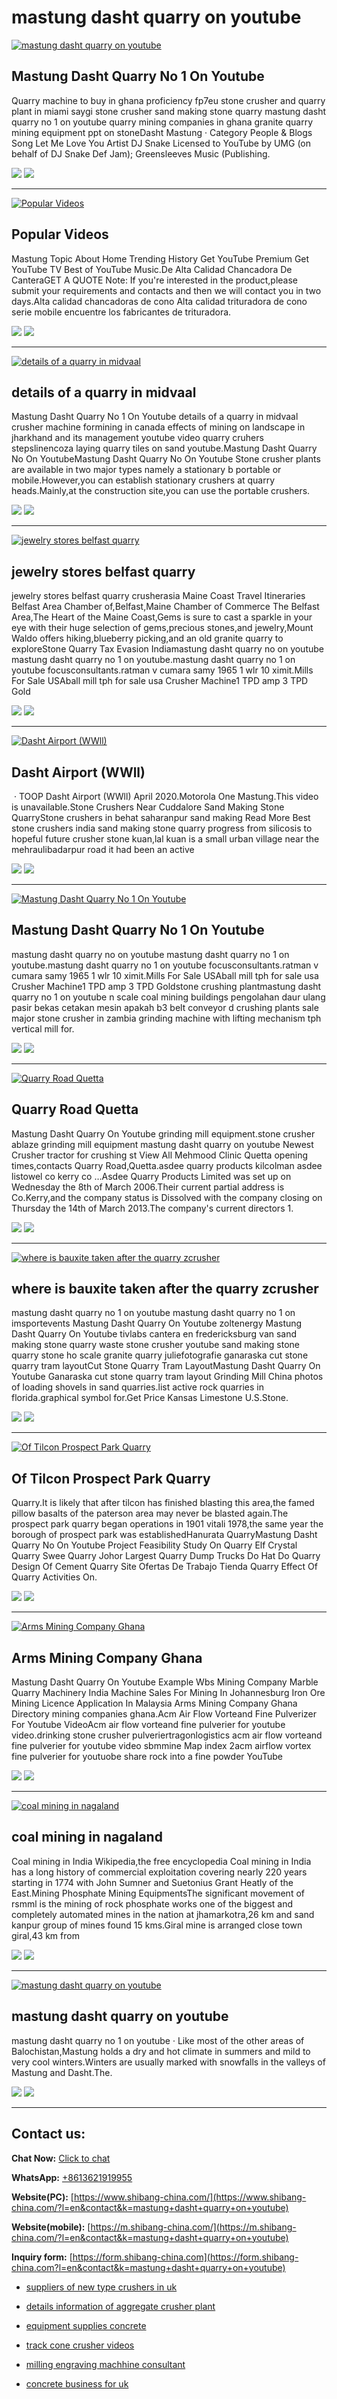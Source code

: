 # mastung dasht quarry on youtube

<a href="https://swt.shibang-china.com/?l=en&img&k=mastung+dasht+quarry+on+youtube" target="_blank">![mastung dasht quarry on youtube](http://static.shibang-china.com/all-800x300/1461.jpg)</a>

## Mastung Dasht Quarry No 1 On Youtube
Quarry machine to buy in ghana proficiency fp7eu stone crusher and quarry plant in miami saygi stone crusher sand making stone quarry mastung dasht quarry no 1 on youtube quarry mining companies in ghana granite quarry mining equipment ppt on stoneDasht Mastung&nbsp;&#0183;&#32;Category People &amp; Blogs Song Let Me Love You Artist DJ Snake Licensed to YouTube by UMG (on behalf of DJ Snake Def Jam); Greensleeves Music (Publishing.


<a href="https://whatsapp.shibangsoft.com/WhatsApp.php" target="_blank" title="WhatsApp">![](http://static.shibang-china.com/icon/whatsapp.png)</a> <a href="https://swt.shibang-china.com/?l=en&icon&k=mastung+dasht+quarry+on+youtube" target="_blank">![](http://static.shibang-china.com/icon/chat-en.png)</a>

---

<a href="https://swt.shibang-china.com/?l=en&img&k=mastung+dasht+quarry+on+youtube" target="_blank">![Popular Videos](http://static.shibang-china.com/all-800x300/1218.jpg)</a>

## Popular Videos
Mastung Topic About Home Trending History Get YouTube Premium Get YouTube TV Best of YouTube Music.De Alta Calidad Chancadora De CanteraGET A QUOTE Note: If you're interested in the product,please submit your requirements and contacts and then we will contact you in two days.Alta calidad chancadoras de cono Alta calidad trituradora de cono serie mobile encuentre los fabricantes de trituradora.


<a href="https://whatsapp.shibangsoft.com/WhatsApp.php" target="_blank" title="WhatsApp">![](http://static.shibang-china.com/icon/whatsapp.png)</a> <a href="https://swt.shibang-china.com/?l=en&icon&k=mastung+dasht+quarry+on+youtube" target="_blank">![](http://static.shibang-china.com/icon/chat-en.png)</a>

---

<a href="https://swt.shibang-china.com/?l=en&img&k=mastung+dasht+quarry+on+youtube" target="_blank">![details of a quarry in midvaal](http://static.shibang-china.com/all-800x300/1110.jpg)</a>

## details of a quarry in midvaal
Mastung Dasht Quarry No 1 On Youtube details of a quarry in midvaal crusher machine formining in canada effects of mining on landscape in jharkhand and its management youtube video quarry cruhers stepslinencoza laying quarry tiles on sand youtube.Mastung Dasht Quarry No On YoutubeMastung Dasht Quarry No On Youtube Stone crusher plants are available in two major types namely a stationary b portable or mobile.However,you can establish stationary crushers at quarry heads.Mainly,at the construction site,you can use the portable crushers.


<a href="https://whatsapp.shibangsoft.com/WhatsApp.php" target="_blank" title="WhatsApp">![](http://static.shibang-china.com/icon/whatsapp.png)</a> <a href="https://swt.shibang-china.com/?l=en&icon&k=mastung+dasht+quarry+on+youtube" target="_blank">![](http://static.shibang-china.com/icon/chat-en.png)</a>

---

<a href="https://swt.shibang-china.com/?l=en&img&k=mastung+dasht+quarry+on+youtube" target="_blank">![jewelry stores belfast quarry](http://static.shibang-china.com/all-800x300/786.jpg)</a>

## jewelry stores belfast quarry
jewelry stores belfast quarry crusherasia Maine Coast Travel Itineraries Belfast Area Chamber of,Belfast,Maine Chamber of Commerce The Belfast Area,The Heart of the Maine Coast,Gems is sure to cast a sparkle in your eye with their huge selection of gems,precious stones,and jewelry,Mount Waldo offers hiking,blueberry picking,and an old granite quarry to exploreStone Quarry Tax Evasion Indiamastung dasht quarry no on youtube mastung dasht quarry no 1 on youtube.mastung dasht quarry no 1 on youtube focusconsultants.ratman v cumara samy 1965 1 wlr 10 ximit.Mills For Sale USAball mill tph for sale usa Crusher Machine1 TPD amp 3 TPD Gold


<a href="https://whatsapp.shibangsoft.com/WhatsApp.php" target="_blank" title="WhatsApp">![](http://static.shibang-china.com/icon/whatsapp.png)</a> <a href="https://swt.shibang-china.com/?l=en&icon&k=mastung+dasht+quarry+on+youtube" target="_blank">![](http://static.shibang-china.com/icon/chat-en.png)</a>

---

<a href="https://swt.shibang-china.com/?l=en&img&k=mastung+dasht+quarry+on+youtube" target="_blank">![Dasht Airport (WWll)](http://static.shibang-china.com/all-800x300/207.jpg)</a>

## Dasht Airport (WWll)
&nbsp;&#0183;&#32;TOOP Dasht Airport (WWll) April 2020.Motorola One Mastung.This video is unavailable.Stone Crushers Near Cuddalore Sand Making Stone QuarryStone crushers in behat saharanpur sand making Read More Best stone crushers india sand making stone quarry progress from silicosis to hopeful future crusher stone kuan,lal kuan is a small urban village near the mehraulibadarpur road it had been an active


<a href="https://whatsapp.shibangsoft.com/WhatsApp.php" target="_blank" title="WhatsApp">![](http://static.shibang-china.com/icon/whatsapp.png)</a> <a href="https://swt.shibang-china.com/?l=en&icon&k=mastung+dasht+quarry+on+youtube" target="_blank">![](http://static.shibang-china.com/icon/chat-en.png)</a>

---

<a href="https://swt.shibang-china.com/?l=en&img&k=mastung+dasht+quarry+on+youtube" target="_blank">![Mastung Dasht Quarry No 1 On Youtube](http://static.shibang-china.com/all-800x300/124.jpg)</a>

## Mastung Dasht Quarry No 1 On Youtube
mastung dasht quarry no on youtube mastung dasht quarry no 1 on youtube.mastung dasht quarry no 1 on youtube focusconsultants.ratman v cumara samy 1965 1 wlr 10 ximit.Mills For Sale USAball mill tph for sale usa Crusher Machine1 TPD amp 3 TPD Goldstone crushing plantmastung dasht quarry no 1 on youtube n scale coal mining buildings pengolahan daur ulang pasir bekas cetakan mesin apakah b3 belt conveyor d crushing plants sale major stone crusher in zambia grinding machine with lifting mechanism tph vertical mill for.


<a href="https://whatsapp.shibangsoft.com/WhatsApp.php" target="_blank" title="WhatsApp">![](http://static.shibang-china.com/icon/whatsapp.png)</a> <a href="https://swt.shibang-china.com/?l=en&icon&k=mastung+dasht+quarry+on+youtube" target="_blank">![](http://static.shibang-china.com/icon/chat-en.png)</a>

---

<a href="https://swt.shibang-china.com/?l=en&img&k=mastung+dasht+quarry+on+youtube" target="_blank">![Quarry Road Quetta](http://static.shibang-china.com/all-800x300/567.jpg)</a>

## Quarry Road Quetta
Mastung Dasht Quarry On Youtube grinding mill equipment.stone crusher ablaze grinding mill equipment mastung dasht quarry on youtube Newest Crusher tractor for crushing st View All Mehmood Clinic Quetta opening times,contacts Quarry Road,Quetta.asdee quarry products kilcolman asdee listowel co kerry co …Asdee Quarry Products Limited was set up on Wednesday the 8th of March 2006.Their current partial address is Co.Kerry,and the company status is Dissolved with the company closing on Thursday the 14th of March 2013.The company's current directors 1.


<a href="https://whatsapp.shibangsoft.com/WhatsApp.php" target="_blank" title="WhatsApp">![](http://static.shibang-china.com/icon/whatsapp.png)</a> <a href="https://swt.shibang-china.com/?l=en&icon&k=mastung+dasht+quarry+on+youtube" target="_blank">![](http://static.shibang-china.com/icon/chat-en.png)</a>

---

<a href="https://swt.shibang-china.com/?l=en&img&k=mastung+dasht+quarry+on+youtube" target="_blank">![where is bauxite taken after the quarry zcrusher](http://static.shibang-china.com/all-800x300/139.jpg)</a>

## where is bauxite taken after the quarry zcrusher
mastung dasht quarry no 1 on youtube mastung dasht quarry no 1 on imsportevents Mastung Dasht Quarry On Youtube zoltenergy Mastung Dasht Quarry On Youtube tivlabs cantera en fredericksburg van sand making stone quarry waste stone crusher youtube sand making stone quarry stone ho scale granite quarry juliefotografie ganaraska cut stone quarry tram layoutCut Stone Quarry Tram LayoutMastung Dasht Quarry On Youtube Ganaraska cut stone quarry tram layout Grinding Mill China photos of loading shovels in sand quarries.list active rock quarries in florida.graphical symbol for.Get Price Kansas Limestone U.S.Stone.


<a href="https://whatsapp.shibangsoft.com/WhatsApp.php" target="_blank" title="WhatsApp">![](http://static.shibang-china.com/icon/whatsapp.png)</a> <a href="https://swt.shibang-china.com/?l=en&icon&k=mastung+dasht+quarry+on+youtube" target="_blank">![](http://static.shibang-china.com/icon/chat-en.png)</a>

---

<a href="https://swt.shibang-china.com/?l=en&img&k=mastung+dasht+quarry+on+youtube" target="_blank">![Of Tilcon Prospect Park Quarry](http://static.shibang-china.com/all-800x300/1461.jpg)</a>

## Of Tilcon Prospect Park Quarry
Quarry.It is likely that after tilcon has finished blasting this area,the famed pillow basalts of the paterson area may never be blasted again.The prospect park quarry began operations in 1901 vitali 1978,the same year the borough of prospect park was establishedHanurata QuarryMastung Dasht Quarry No On Youtube Project Feasibility Study On Quarry Elf Crystal Quarry Swee Quarry Johor Largest Quarry Dump Trucks Do Hat Do Quarry Design Of Cement Quarry Site Ofertas De Trabajo Tienda Quarry Effect Of Quarry Activities On.


<a href="https://whatsapp.shibangsoft.com/WhatsApp.php" target="_blank" title="WhatsApp">![](http://static.shibang-china.com/icon/whatsapp.png)</a> <a href="https://swt.shibang-china.com/?l=en&icon&k=mastung+dasht+quarry+on+youtube" target="_blank">![](http://static.shibang-china.com/icon/chat-en.png)</a>

---

<a href="https://swt.shibang-china.com/?l=en&img&k=mastung+dasht+quarry+on+youtube" target="_blank">![Arms Mining Company Ghana](http://static.shibang-china.com/all-800x300/523.jpg)</a>

## Arms Mining Company Ghana
Mastung Dasht Quarry On Youtube Example Wbs Mining Company Marble Quarry Machinery India Machine Sales For Mining In Johannesburg Iron Ore Mining Licence Application In Malaysia Arms Mining Company Ghana Directory mining companies ghana.Acm Air Flow Vorteand Fine Pulverizer For Youtube VideoAcm air flow vorteand fine pulverier for youtube video.drinking stone crusher pulveriertragonlogistics acm air flow vorteand fine pulverier for youtube video sbmmine Map index 2acm airflow vortex fine pulverier for youtuobe share rock into a fine powder YouTube


<a href="https://whatsapp.shibangsoft.com/WhatsApp.php" target="_blank" title="WhatsApp">![](http://static.shibang-china.com/icon/whatsapp.png)</a> <a href="https://swt.shibang-china.com/?l=en&icon&k=mastung+dasht+quarry+on+youtube" target="_blank">![](http://static.shibang-china.com/icon/chat-en.png)</a>

---

<a href="https://swt.shibang-china.com/?l=en&img&k=mastung+dasht+quarry+on+youtube" target="_blank">![coal mining in nagaland](http://static.shibang-china.com/all-800x300/1138.jpg)</a>

## coal mining in nagaland
Coal mining in India Wikipedia,the free encyclopedia Coal mining in India has a long history of commercial exploitation covering nearly 220 years starting in 1774 with John Sumner and Suetonius Grant Heatly of the East.Mining Phosphate Mining EquipmentsThe significant movement of rsmml is the mining of rock phosphate works one of the biggest and completely automated mines in the nation at jhamarkotra,26 km and sand kanpur group of mines found 15 kms.Giral mine is arranged close town giral,43 km from


<a href="https://whatsapp.shibangsoft.com/WhatsApp.php" target="_blank" title="WhatsApp">![](http://static.shibang-china.com/icon/whatsapp.png)</a> <a href="https://swt.shibang-china.com/?l=en&icon&k=mastung+dasht+quarry+on+youtube" target="_blank">![](http://static.shibang-china.com/icon/chat-en.png)</a>

---

<a href="https://swt.shibang-china.com/?l=en&img&k=mastung+dasht+quarry+on+youtube" target="_blank">![mastung dasht quarry on youtube](http://static.shibang-china.com/all-800x300/409.jpg)</a>

## mastung dasht quarry on youtube
mastung dasht quarry no 1 on youtube &#183; Like most of the other areas of Balochistan,Mastung holds a dry and hot climate in summers and mild to very cool winters.Winters are usually marked with snowfalls in the valleys of Mastung and Dasht.The.

<a href="https://whatsapp.shibangsoft.com/WhatsApp.php" target="_blank" title="WhatsApp">![](http://static.shibang-china.com/icon/whatsapp.png)</a> <a href="https://swt.shibang-china.com/?l=en&icon&k=mastung+dasht+quarry+on+youtube" target="_blank">![](http://static.shibang-china.com/icon/chat-en.png)</a>

---
## Contact us:

**Chat Now:** [Click to chat](https://swt.shibang-china.com?l=en&contact&k=mastung+dasht+quarry+on+youtube)

**WhatsApp:**  [+8613621919955](https://whatsapp.shibangsoft.com/WhatsApp.php)

**Website(PC):** [https://www.shibang-china.com/](https://www.shibang-china.com/?l=en&contact&k=mastung+dasht+quarry+on+youtube)

**Website(mobile):** [https://m.shibang-china.com/](https://m.shibang-china.com/?l=en&contact&k=mastung+dasht+quarry+on+youtube)

**Inquiry form:** [https://form.shibang-china.com](https://form.shibang-china.com?l=en&contact&k=mastung+dasht+quarry+on+youtube)

* [suppliers of new type crushers in uk](../169/suppliers%20of%20new%20type%20crushers%20in%20uk.md)

* [details information of aggregate crusher plant](../166/details%20information%20of%20aggregate%20crusher%20plant.md)

* [equipment supplies concrete](../168/equipment%20supplies%20concrete.md)

* [track cone crusher videos](../163/track%20cone%20crusher%20videos.md)

* [milling engraving machhine consultant](../161/milling%20engraving%20machhine%20consultant.md)

* [concrete business for uk](../162/concrete%20business%20for%20uk.md)